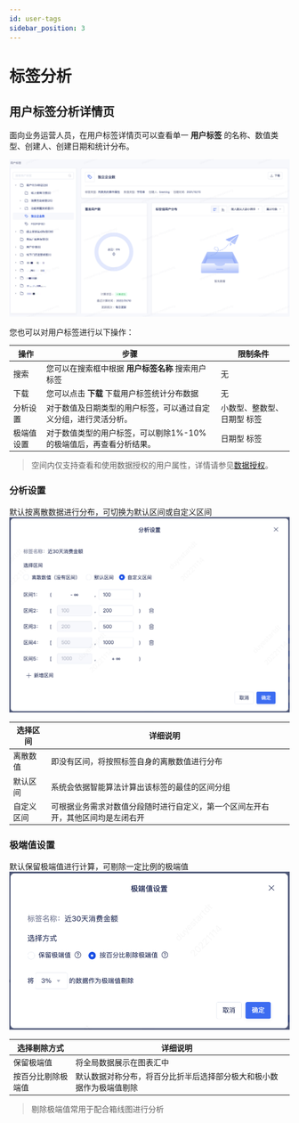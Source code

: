 ```yaml
---
id: user-tags
sidebar_position: 3
---
```


# 标签分析

## 用户标签分析详情页[](#yong-hu-biao-qian-xiang-qing-ye)

面向业务运营人员，在用户标签详情页可以查看单一 **用户标签** 的名称、数值类型、创建人、创建日期和统计分布。

![](/img/用户洞察-用户标签.png)

您也可以对用户标签进行以下操作：

| 操作 | 步骤 | 限制条件 |
| -- | -- | -- |
| 搜索 | 您可以在搜索框中根据 **用户标签名称** 搜索用户标签 | 无 |
| 下载 | 您可以点击 **下载** 下载用户标签统计分布数据 | 无 |
| 分析设置     | 对于数值及日期类型的用户标签，可以通过自定义分组，进行灵活分析。     | 小数型、整数型、日期型 标签      |
| 极端值设置     | 对于数值类型的用户标签，可以剔除1%-10%的极端值后，再查看分析结果。     | 日期型 标签      |

> 空间内仅支持查看和使用数据授权的用户属性，详情请参见[数据授权](/product-manual/enterprise-management/project-manage/data-authorization)。

### 分析设置

默认按离散数据进行分布，可切换为默认区间或自定义区间
![图 5](/img/032415183cf397f0a4d8d008ce1b8d26c51967dc69504d2274a9341e48d205f0.png)  

| 选择区间     | 详细说明                                                   |  |
| -------- | ------------------------------------------------------ | -------- |
| 离散数值     | 即没有区间，将按照标签自身的离散数值进行分布 |      |
| 默认区间     | 系统会依据智能算法计算出该标签的最佳的区间分组 |    |
| 自定义区间     | 可根据业务需求对数值分段随时进行自定义，第一个区间左开右开，其他区间均是左闭右开  |    |

### 极端值设置

默认保留极端值进行计算，可剔除一定比例的极端值
![图 6](/img/7c6320072f32ff6dc164fd3810ed62957c32128218e15e35a7adc4d77750b8f6.png)  

| 选择剔除方式     | 详细说明                                                   |  |
| -------- | ------------------------------------------------------ | -------- |
| 保留极端值     | 将全局数据展示在图表汇中 |      |
| 按百分比剔除极端值     | 默认数据对称分布，将百分比折半后选择部分极大和极小数据作为极端值剔除 |    |
> 剔除极端值常用于配合箱线图进行分析
